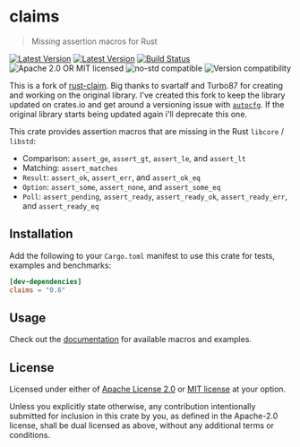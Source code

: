 # claims

> Missing assertion macros for Rust

[![Latest Version](https://img.shields.io/crates/v/claims.svg)](https://crates.io/crates/claims)
[![Latest Version](https://docs.rs/claims/badge.svg)](https://docs.rs/claims)
[![Build Status](https://github.com/mattwilkinsonn/rust-claims/workflows/Continuous%20integration/badge.svg)](https://github.com/mattwilkinsonn/rust-claims/actions)
![Apache 2.0 OR MIT licensed](https://img.shields.io/badge/license-Apache2.0%2FMIT-blue.svg)
![no-std compatible](https://img.shields.io/badge/no--std-compatible-brightgreen)
![Version compatibility](https://img.shields.io/badge/Rust-1.0%2B-blue)

This is a fork of [rust-claim](https://github.com/svartalf/rust-claim). Big thanks to svartalf and Turbo87 for creating and working on the original library. I've created this fork to keep the library updated on crates.io and get around a versioning issue with [`autocfg`](https://github.com/cuviper/autocfg). If the original library starts being updated again i'll deprecate this one.

This crate provides assertion macros that are missing in the Rust `libcore` / `libstd`:

* Comparison: `assert_ge`, `assert_gt`, `assert_le`, and `assert_lt`
* Matching: `assert_matches`
* `Result`: `assert_ok`, `assert_err`, and `assert_ok_eq`
* `Option`: `assert_some`, `assert_none`, and `assert_some_eq`
* `Poll`: `assert_pending`, `assert_ready`, `assert_ready_ok`, `assert_ready_err`, and `assert_ready_eq`

## Installation

Add the following to your `Cargo.toml` manifest
to use this crate for tests, examples and benchmarks:

```toml
[dev-dependencies]
claims = "0.6"
```

## Usage

Check out the [documentation](https://docs.rs/claims) for available macros and examples.

## License

Licensed under either of [Apache License 2.0](https://github.com/mattwilkinsonn/rust-claims/blob/master/LICENSE-APACHE)
or [MIT license](https://github.com/mattwilkinsonn/rust-claims/blob/master/LICENSE-MIT) at your option.

Unless you explicitly state otherwise, any contribution intentionally submitted for inclusion in this crate by you,
as defined in the Apache-2.0 license, shall be dual licensed as above, without any additional terms or conditions.
